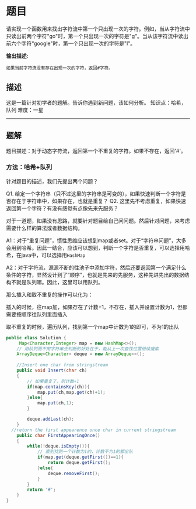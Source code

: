 # 题目

请实现一个函数用来找出字符流中第一个只出现一次的字符。例如，当从字符流中只读出前两个字符"go"时，第一个只出现一次的字符是"g"。当从该字符流中读出前六个字符“google"时，第一个只出现一次的字符是"l"。

**输出描述:**

```
如果当前字符流没有存在出现一次的字符，返回#字符。
```

## 描述

这是一篇针对初学者的题解。告诉你遇到新问题，该如何分析。
知识点：哈希，队列
难度：一星

------

## 题解

题目描述：对于动态字符流，返回第一个不重复的字符。如果不存在，返回'#'。

### 方法：哈希+队列

针对题目的描述，我们先提出两个问题？

Q1. 给定一个字符串（只不过这里的字符串是可变的），如果快速判断一个字符是否存在于字符串中，如果存在，也就是重复？
Q2. 这里先不考虑重复，如果快速返回第一个字符？有没有感觉有点像先来先服务？

对于一道题，如果没有思路，就要针对题目给自己问问题。然后针对问题，来考虑需要什么样的算法或者数据结构。

A1：对于“重复问题”，惯性思维应该想到map或者set。对于“字符串问题”，大多会用到哈希。因此一结合，应该可以想到，判断一个字符是否重复，可以选择用哈希，在java中，可以选择用`HashMap`

A2：对于字符流，源源不断的往池子中添加字符，然后还要返回第一个满足什么条件的字符，显然设计到了“顺序”，也就是先来的先服务，这种先进先出的数据结构不就是队列嘛。因此，这里可以用队列。

那么插入和取不重复的操作可以化为：

插入的时候，往map加，如果存在了计数+1，不存在，插入并设置计数为1，但都需要按顺序往队列里面插入

取不重复的时候，遍历队列，找到第一个map中计数为1的即可，不为1的出队

```java
public class Solution {
     Map<Character,Integer> map = new HashMap<>();
    // 用队列而不用字符串去判断的好处在于，能从上一次查找位置继续搜索
    ArrayDeque<Character> deque = new ArrayDeque<>();		
    
    //Insert one char from stringstream
    public void Insert(char ch)
    {
        // 如果重复了，则计数+1
        if(map.containsKey(ch)){
            map.put(ch,map.get(ch)+1);
        }else{
            map.put(ch,1);
        }

        deque.addLast(ch);
    }
  //return the first appearence once char in current stringstream
    public char FirstAppearingOnce()
    {
        while(!deque.isEmpty()){
            // 直到找到一个计数为1的，计数不为1的都出队
            if(map.get(deque.getFirst())==1){
                return deque.getFirst();
            }else{
                deque.removeFirst();
            }
        }
        return '#';
    }
}
```

